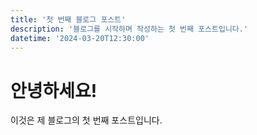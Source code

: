 ```yaml
---
title: '첫 번째 블로그 포스트'
description: '블로그를 시작하며 작성하는 첫 번째 포스트입니다.'
datetime: '2024-03-20T12:30:00'
---
```


# 안녕하세요!

이것은 제 블로그의 첫 번째 포스트입니다. 